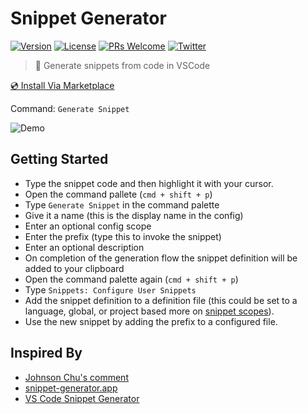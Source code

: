 # Snippet Generator

[![Version](https://img.shields.io/visual-studio-marketplace/v/wenfangdu.snippet-generator?color=blue)](https://marketplace.visualstudio.com/items?itemName=wenfangdu.snippet-generator)
[![License](https://img.shields.io/github/license/wenfangdu/vscode-snippet-generator?color=brightgreen)](https://github.com/wenfangdu/vscode-snippet-generator/blob/main/LICENSE)
[![PRs Welcome](https://img.shields.io/badge/PRs-welcome-blueviolet.svg)](https://github.com/wenfangdu/vscode-snippet-generator)
[![Twitter](https://img.shields.io/twitter/url?url=https%3A%2F%2Fmarketplace.visualstudio.com%2Fitems%3FitemName%3Dwenfangdu.snippet-generator)](https://twitter.com/intent/tweet?text=Wow:&url=https%3A%2F%2Fmarketplace.visualstudio.com%2Fitems%3FitemName%3Dwenfangdu.snippet-generator)

> 📜 Generate snippets from code in VSCode

[💿 Install Via Marketplace](https://marketplace.visualstudio.com/items?itemName=wenfangdu.snippet-generator)

Command: `Generate Snippet`

![Demo](https://raw.githubusercontent.com/wenfangdu/vscode-snippet-generator/main/images/demo.gif)

## Getting Started

- Type the snippet code and then highlight it with your cursor.
- Open the command pallete (`cmd + shift + p`)
- Type `Generate Snippet` in the command palette
- Give it a name (this is the display name in the config)
- Enter an optional config scope
- Enter the prefix (type this to invoke the snippet)
- Enter an optional description
- On completion of the generation flow the snippet definition will be added to your clipboard
- Open the command palette again (`cmd + shift + p`)
- Type `Snippets: Configure User Snippets`
- Add the snippet definition to a definition file (this could be set to a language, global, or project based more on [snippet scopes]([https://marketplace.visualstudio.com/items?itemName=wenfangdu.snippet-generator](https://code.visualstudio.com/docs/editor/userdefinedsnippets#_create-your-own-snippets))).
- Use the new snippet by adding the prefix to a configured file.

## Inspired By

- [Johnson Chu's comment](https://github.com/johnsoncodehk/volar/issues/183#issuecomment-842804053)
- [snippet-generator.app](https://snippet-generator.app/)
- [VS Code Snippet Generator](https://marketplace.visualstudio.com/items?itemName=dkultasev.vs-code-snippet-generator)
